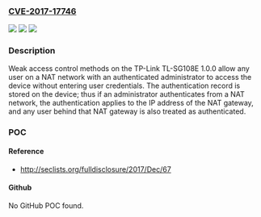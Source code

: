 ### [CVE-2017-17746](https://cve.mitre.org/cgi-bin/cvename.cgi?name=CVE-2017-17746)
![](https://img.shields.io/static/v1?label=Product&message=n%2Fa&color=blue)
![](https://img.shields.io/static/v1?label=Version&message=n%2Fa&color=blue)
![](https://img.shields.io/static/v1?label=Vulnerability&message=n%2Fa&color=brighgreen)

### Description

Weak access control methods on the TP-Link TL-SG108E 1.0.0 allow any user on a NAT network with an authenticated administrator to access the device without entering user credentials. The authentication record is stored on the device; thus if an administrator authenticates from a NAT network, the authentication applies to the IP address of the NAT gateway, and any user behind that NAT gateway is also treated as authenticated.

### POC

#### Reference
- http://seclists.org/fulldisclosure/2017/Dec/67

#### Github
No GitHub POC found.

